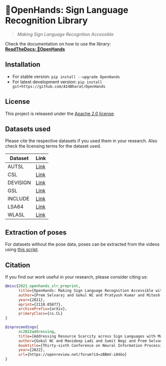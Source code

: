# 👐OpenHands: Sign Language Recognition Library

> _Making Sign Language Recognition Accessible_

Check the documentation on how to use the library:  
**[ReadTheDocs: 👐OpenHands](https://openhands.readthedocs.io)**

## Installation

- For stable version: `pip install --upgrade OpenHands`
- For latest development version: `pip install git+https://github.com/AI4Bharat/OpenHands`

## License

This project is released under the [Apache 2.0 license](LICENSE.txt).

## Datasets used

Please cite the respective datasets if you used them in your research. Also check the licensing terms for the dataset used.

| Dataset         | Link |
| --------------- | ----------- |
| AUTSL           | [Link](https://chalearnlap.cvc.uab.es/dataset/40/description/)       |
| CSL             | [Link](http://home.ustc.edu.cn/~pjh/openresources/cslr-dataset-2015/index.html)        |
| DEVISIGN         | [Link](http://vipl.ict.ac.cn/homepage/ksl/data.html)       |
| GSL             | [Link](https://vcl.iti.gr/dataset/gsl/)        |
| INCLUDE         | [Link](https://sign-language.ai4bharat.org/#/INCLUDE)       |
| LSA64           | [Link](http://facundoq.github.io/datasets/lsa64/)        |
| WLASL           | [Link](https://dxli94.github.io/WLASL/)        |

## Extraction of poses

For datasets without the pose data, poses can be extracted from the videos using [this script](scripts/mediapipe_extract.py). 
## Citation

If you find our work useful in your research, please consider citing us:

```BibTeX
@misc{2021_openhands_slr_preprint,
      title={OpenHands: Making Sign Language Recognition Accessible with Pose-based Pretrained Models across Languages}, 
      author={Prem Selvaraj and Gokul NC and Pratyush Kumar and Mitesh Khapra},
      year={2021},
      eprint={2110.05877},
      archivePrefix={arXiv},
      primaryClass={cs.CL}
}

@inproceedings{
      nc2022addressing,
      title={Addressing Resource Scarcity across Sign Languages with Multilingual Pretraining and Unified-Vocabulary Datasets},
      author={Gokul NC and Manideep Ladi and Sumit Negi and Prem Selvaraj and Pratyush Kumar and Mitesh M Khapra},
      booktitle={Thirty-sixth Conference on Neural Information Processing Systems Datasets and Benchmarks Track},
      year={2022},
      url={https://openreview.net/forum?id=zBBmV-i84Go}
}
```

